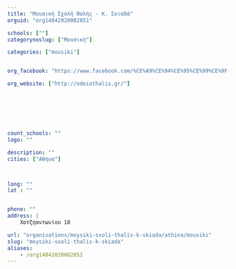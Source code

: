```yaml
---
title: "Μουσική Σχολή Θαλής - Κ. Σκιαδά"
orguid: "org14042020002851"

schools: [""]
categorynoslug: ["Μουσική"]

categories: ["mousiki"]


org_facebook: "https://www.facebook.com/%CE%A9%CE%94%CE%95%CE%99%CE%9F-%CE%98%CE%91%CE%9B%CE%97%CE%A3-196063673801741/"

org_website: ["http://odeiothalis.gr/"]







count_schools: ""
logo: ""

description: ""
cities: ["Αθήνα"]



long: ""
lat : ""


phone: ""
address: |
    Χατζηαντωνίου 18

url: "organisations/moysiki-sxoli-thalis-k-skiada/athina/mousiki"
slug: "moysiki-sxoli-thalis-k-skiada"
aliases:
    - /org14042020002851
---
```



